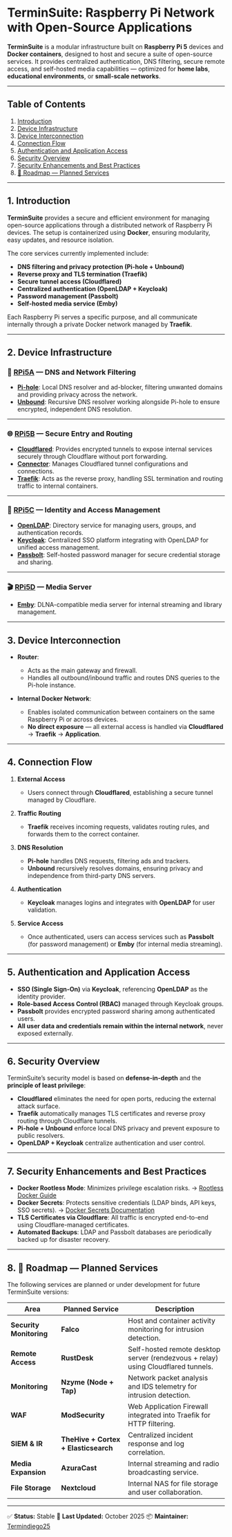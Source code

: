 # TerminSuite: Raspberry Pi Network with Open-Source Applications

**TerminSuite** is a modular infrastructure built on **Raspberry Pi 5** devices and **Docker containers**, designed to host and secure a suite of open-source services.
It provides centralized authentication, DNS filtering, secure remote access, and self-hosted media capabilities — optimized for **home labs**, **educational environments**, or **small-scale networks**.

---

## Table of Contents

1. [Introduction](#1-introduction)
2. [Device Infrastructure](#2-device-infrastructure)
3. [Device Interconnection](#3-device-interconnection)
4. [Connection Flow](#4-connection-flow)
5. [Authentication and Application Access](#5-authentication-and-application-access)
6. [Security Overview](#6-security-overview)
7. [Security Enhancements and Best Practices](#7-security-enhancements-and-best-practices)
8. [🧭 Roadmap — Planned Services](#8-roadmap--planned-services)

---

## 1. Introduction

**TerminSuite** provides a secure and efficient environment for managing open-source applications through a distributed network of Raspberry Pi devices.
The setup is containerized using **Docker**, ensuring modularity, easy updates, and resource isolation.

The core services currently implemented include:

* **DNS filtering and privacy protection (Pi-hole + Unbound)**
* **Reverse proxy and TLS termination (Traefik)**
* **Secure tunnel access (Cloudflared)**
* **Centralized authentication (OpenLDAP + Keycloak)**
* **Password management (Passbolt)**
* **Self-hosted media service (Emby)**

Each Raspberry Pi serves a specific purpose, and all communicate internally through a private Docker network managed by **Traefik**.

---

## 2. Device Infrastructure

### 🧠 **[RPi5A](https://github.com/Termindiego25/terminsuite/tree/main/nodes/rpi5a) — DNS and Network Filtering**

* **[Pi-hole](https://github.com/Termindiego25/terminsuite/tree/main/services/pihole)**: Local DNS resolver and ad-blocker, filtering unwanted domains and providing privacy across the network.
* **[Unbound](https://github.com/Termindiego25/terminsuite/tree/main/services/unbound)**: Recursive DNS resolver working alongside Pi-hole to ensure encrypted, independent DNS resolution.

---

### 🌐 **[RPi5B](https://github.com/Termindiego25/terminsuite/tree/main/nodes/rpi5b) — Secure Entry and Routing**

* **[Cloudflared](https://github.com/Termindiego25/terminsuite/tree/main/services/cloudflared)**: Provides encrypted tunnels to expose internal services securely through Cloudflare without port forwarding.
* **[Connector](https://github.com/Termindiego25/terminsuite/tree/main/services/connector)**: Manages Cloudflared tunnel configurations and connections.
* **[Traefik](https://github.com/Termindiego25/terminsuite/tree/main/services/traefik)**: Acts as the reverse proxy, handling SSL termination and routing traffic to internal containers.

---

### 🔐 **[RPi5C](https://github.com/Termindiego25/terminsuite/tree/main/nodes/rpi5c) — Identity and Access Management**

* **[OpenLDAP](https://github.com/Termindiego25/terminsuite/tree/main/services/openldap)**: Directory service for managing users, groups, and authentication records.
* **[Keycloak](https://github.com/Termindiego25/terminsuite/tree/main/services/keycloak)**: Centralized SSO platform integrating with OpenLDAP for unified access management.
* **[Passbolt](https://github.com/Termindiego25/terminsuite/tree/main/services/passbolt)**: Self-hosted password manager for secure credential storage and sharing.

---

### 🎬 **[RPi5D](https://github.com/Termindiego25/terminsuite/tree/main/nodes/rpi5d) — Media Server**

* **[Emby](https://github.com/Termindiego25/terminsuite/tree/main/services/emby)**: DLNA-compatible media server for internal streaming and library management.

---

## 3. Device Interconnection

* **Router**:

  * Acts as the main gateway and firewall.
  * Handles all outbound/inbound traffic and routes DNS queries to the Pi-hole instance.

* **Internal Docker Network**:

  * Enables isolated communication between containers on the same Raspberry Pi or across devices.
  * **No direct exposure** — all external access is handled via **Cloudflared** → **Traefik** → **Application**.

---

## 4. Connection Flow

1. **External Access**

   * Users connect through **Cloudflared**, establishing a secure tunnel managed by Cloudflare.

2. **Traffic Routing**

   * **Traefik** receives incoming requests, validates routing rules, and forwards them to the correct container.

3. **DNS Resolution**

   * **Pi-hole** handles DNS requests, filtering ads and trackers.
   * **Unbound** recursively resolves domains, ensuring privacy and independence from third-party DNS servers.

4. **Authentication**

   * **Keycloak** manages logins and integrates with **OpenLDAP** for user validation.

5. **Service Access**

   * Once authenticated, users can access services such as **Passbolt** (for password management) or **Emby** (for internal media streaming).

---

## 5. Authentication and Application Access

* **SSO (Single Sign-On)** via **Keycloak**, referencing **OpenLDAP** as the identity provider.
* **Role-based Access Control (RBAC)** managed through Keycloak groups.
* **Passbolt** provides encrypted password sharing among authenticated users.
* **All user data and credentials remain within the internal network**, never exposed externally.

---

## 6. Security Overview

TerminSuite’s security model is based on **defense-in-depth** and the **principle of least privilege**:

* **Cloudflared** eliminates the need for open ports, reducing the external attack surface.
* **Traefik** automatically manages TLS certificates and reverse proxy routing through Cloudflare tunnels.
* **Pi-hole + Unbound** enforce local DNS privacy and prevent exposure to public resolvers.
* **OpenLDAP + Keycloak** centralize authentication and user control.

---

## 7. Security Enhancements and Best Practices

* **Docker Rootless Mode**: Minimizes privilege escalation risks.
  → [Rootless Docker Guide](https://docs.docker.com/engine/security/rootless/)
* **Docker Secrets**: Protects sensitive credentials (LDAP binds, API keys, SSO secrets).
  → [Docker Secrets Documentation](https://docs.docker.com/engine/swarm/secrets/)
* **TLS Certificates via Cloudflare**: All traffic is encrypted end-to-end using Cloudflare-managed certificates.
* **Automated Backups**: LDAP and Passbolt databases are periodically backed up for disaster recovery.

---

## 8. 🧭 Roadmap — Planned Services

The following services are planned or under development for future TerminSuite versions:

| Area                    | Planned Service                      | Description                                                                       |
| ----------------------- | ------------------------------------ | --------------------------------------------------------------------------------- |
| **Security Monitoring** | **Falco**                            | Host and container activity monitoring for intrusion detection.                   |
| **Remote Access**       | **RustDesk**                         | Self-hosted remote desktop server (rendezvous + relay) using Cloudflared tunnels. |
| **Monitoring**          | **Nzyme (Node + Tap)**               | Network packet analysis and IDS telemetry for intrusion detection.                |
| **WAF**                 | **ModSecurity**                      | Web Application Firewall integrated into Traefik for HTTP filtering.              |
| **SIEM & IR**           | **TheHive + Cortex + Elasticsearch** | Centralized incident response and log correlation.                                |
| **Media Expansion**     | **AzuraCast**                        | Internal streaming and radio broadcasting service.                                |
| **File Storage**        | **Nextcloud**                        | Internal NAS for file storage and user collaboration.                             |

---

✅ **Status:** Stable
🔧 **Last Updated:** October 2025
📦 **Maintainer:** [Termindiego25](https://github.com/Termindiego25)